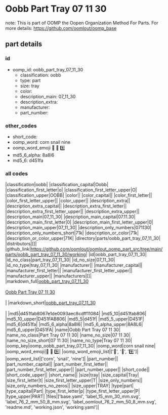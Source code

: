 # Oobb Part Tray 07 11 30  

note: This is part of OOMP the Oopen Organization Method For Parts. For more details: https://github.com/oomlout/oomp_base

##  part details





### id
* oomp_id: oobb_part_tray_07_11_30
  * classification: oobb
  * type: part
  * size: tray
  * color: 
  * description_main: 07_11_30
  * description_extra: 
  * manufacturer: 
  * part_number: 

### other_codes
* short_code: 
* oomp_word: corn snail nine
* oomp_word_emoji :corn: :snail: :nine:
* md5_6_alpha: 8a8l6
* md5_6: d451fa

### all codes 
|classification|oobb|
|classification_capital|Oobb|
|classification_first_letter|o|
|classification_first_letter_upper|O|
|classification_upper|OOBB|
|color||
|color_capital||
|color_first_letter||
|color_first_letter_upper||
|color_upper||
|description_extra||
|description_extra_capital||
|description_extra_first_letter||
|description_extra_first_letter_upper||
|description_extra_upper||
|description_main|07_11_30|
|description_main_capital|07.11.30|
|description_main_first_letter|0|
|description_main_first_letter_upper|0|
|description_main_upper|07_11_30|
|description_only_numbers|071130|
|description_only_numbers_short|71k|
|description_or_color|71k|
|description_or_color_upper|71K|
|directory|parts/oobb_part_tray_07_11_30|
|distributors|[]|
|github_link|https://github.com/oomlout/oomlout_oomp_part_src/tree/main/parts/oobb_part_tray_07_11_30/working|
|id|oobb_part_tray_07_11_30|
|id_no_class|part_tray_07_11_30|
|id_no_size|07_11_30|
|id_no_type|tray_07_11_30|
|manufacturer||
|manufacturer_capital||
|manufacturer_first_letter||
|manufacturer_first_letter_upper||
|manufacturer_upper||
|manufacturers|[]|
|markdown_full|[oobb_part_tray_07_11_30](https://github.com/oomlout/oomlout_oomp_part_src/tree/main/parts/oobb_part_tray_07_11_30/working)<br>[](https://github.com/oomlout/oomlout_oomp_part_src/tree/main/parts/oobb_part_tray_07_11_30/working)<br>[Oobb Part Tray 07 11 30](https://github.com/oomlout/oomlout_oomp_part_src/tree/main/parts/oobb_part_tray_07_11_30/working)<br><br>|
|markdown_short|[oobb_part_tray_07_11_30](https://github.com/oomlout/oomlout_oomp_part_src/tree/main/parts/oobb_part_tray_07_11_30/working)<br><br>|
|md5|d451fab8067e1de0093aec8cdff11084|
|md5_10|d451fab806|
|md5_10_upper|D451FAB806|
|md5_5|d451f|
|md5_5_upper|D451F|
|md5_6|d451fa|
|md5_6_alpha|8a8l6|
|md5_6_alpha_upper|8A8L6|
|md5_6_upper|D451FA|
|name|Oobb Part Tray 07 11 30|
|name_no_class|Part Tray 07 11 30|
|name_no_size|07 11 30|
|name_no_size_short|07 11 30|
|name_no_type|Tray 07 11 30|
|oomp_key|oomp_oobb_part_tray_07_11_30|
|oomp_word|corn snail nine|
|oomp_word_emoji|:corn: :snail: :nine:|
|oomp_word_emoji_list|[':corn:', ':snail:', ':nine:']|
|oomp_word_list|['corn', 'snail', 'nine']|
|part_number||
|part_number_capital||
|part_number_first_letter||
|part_number_first_letter_upper||
|part_number_upper||
|short_code||
|short_code_upper||
|short_name||
|size|tray|
|size_capital|Tray|
|size_first_letter|t|
|size_first_letter_upper|T|
|size_only_numbers||
|size_only_numbers_no_zeros||
|size_upper|TRAY|
|type|part|
|type_capital|Part|
|type_first_letter|p|
|type_first_letter_upper|P|
|type_upper|PART|
|files|['base.yaml', 'label_15_mm_30_mm.svg', 'label_76_2_mm_50_8_mm.svg', 'label_oomlout_76_2_mm_50_8_mm.svg', 'readme.md', 'working.json', 'working.yaml']|
